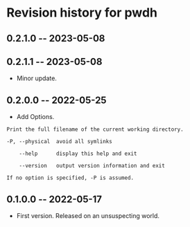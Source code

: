 # Revision history for pwdh

## 0.2.1.0 -- 2023-05-08
## 0.2.1.1 -- 2023-05-08

* Minor update.

## 0.2.0.0 -- 2022-05-25

* Add Options.
```
Print the full filename of the current working directory.

-P, --physical  avoid all symlinks

    --help      display this help and exit

    --version   output version information and exit

If no option is specified, -P is assumed.
```

## 0.1.0.0 -- 2022-05-17

* First version. Released on an unsuspecting world.
